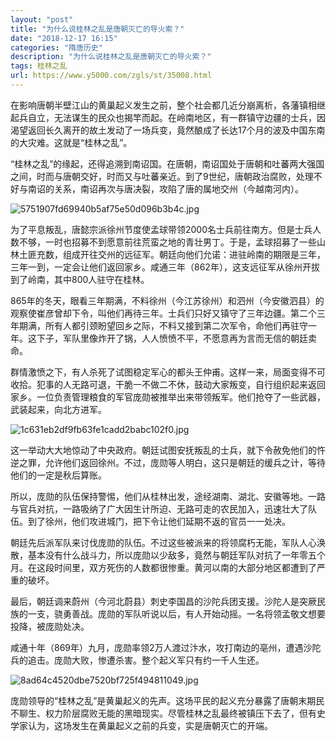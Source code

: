 ```yaml
---
layout: "post"
title: "为什么说桂林之乱是唐朝灭亡的导火索？"
date: "2018-12-17 16:15"
categories: "隋唐历史"
description: "为什么说桂林之乱是唐朝灭亡的导火索？"
tags: 桂林之乱
url: https://www.y5000.com/zgls/st/35008.html
---
```






在影响唐朝半壁江山的黄巢起义发生之前，整个社会都几近分崩离析，各藩镇相继起兵自立，无法谋生的民众也揭竿而起。在岭南地区，有一群镇守边疆的士兵，因渴望返回长久离开的故土发动了一场兵变，竟然酿成了长达17个月的波及中国东南的大灾难。这就是“桂林之乱”。

“桂林之乱”的缘起，还得追溯到南诏国。在唐朝，南诏国处于唐朝和吐蕃两大强国之间，时而与唐朝交好，时而又与吐蕃亲近。到了9世纪，唐朝政治腐败，处理不好与南诏的关系，南诏再次与唐决裂，攻陷了唐的属地交州（今越南河内）。

![5751907fd69940b5af75e50d096b3b4c.jpg](https://img.y5000.com/uploads/allimg/181018/5751907fd69940b5af75e50d096b3b4c.jpg)

为了平息叛乱，唐懿宗派徐州节度使孟球带领2000名士兵前往南方。但是士兵人数不够，一时也招募不到愿意前往荒蛮之地的青壮男丁。于是，孟球招募了一些山林土匪充数，组成开往交州的远征军。朝廷向他们允诺：进驻岭南的期限是三年，三年一到，一定会让他们返回家乡。咸通三年（862年），这支远征军从徐州开拔到了岭南，其中800人驻守在桂林。

865年的冬天，眼看三年期满，不料徐州（今江苏徐州）和泗州（今安徽泗县）的观察使崔彦曾却下令，叫他们再待三年。士兵们只好又镇守了三年边疆。第二个三年期满，所有人都引颈盼望回乡之际，不料又接到第二次军令，命他们再驻守一年。这下子，军队里像炸开了锅，人人愤愤不平，不愿意再为言而无信的朝廷卖命。

群情激愤之下，有人杀死了试图稳定军心的都头王仲甫。这样一来，局面变得不可收拾。犯事的人无路可退，干脆一不做二不休，鼓动大家叛变，自行组织起来返回家乡。一位负责管理粮食的军官庞勋被推举出来带领叛军。他们抢夺了一些武器，武装起来，向北方进军。

![1c631eb2df9fb63fe1cadd2babc102f0.jpg](https://img.y5000.com/uploads/allimg/181018/1c631eb2df9fb63fe1cadd2babc102f0.jpg)

这一举动大大地惊动了中央政府。朝廷试图安抚叛乱的士兵，就下令赦免他们的忤逆之罪，允许他们返回徐州。不过，庞勋等人明白，这只是朝廷的缓兵之计，等待他们的一定是秋后算账。

所以，庞勋的队伍保持警惕，他们从桂林出发，途经湖南、湖北、安徽等地。一路与官兵对抗，一路吸纳了广大因生计所迫、无路可走的农民加入，迅速壮大了队伍。到了徐州，他们攻进城门，把下令让他们延期不返的官员一一处决。

朝廷先后派军队来讨伐庞勋的队伍。不过这些被派来的将领腐朽无能，军队人心涣散，基本没有什么战斗力，所以庞勋以少敌多，竟然与朝廷军队对抗了一年零五个月。在这段时间里，双方死伤的人数都很惨重。黄河以南的大部分地区都遭到了严重的破坏。

最后，朝廷调来蔚州（今河北蔚县）刺史李国昌的沙陀兵团支援。沙陀人是突厥民族的一支，骁勇善战。庞勋的军队听说以后，有人开始动摇。一名将领孟敬文想要投降，被庞勋处决。

咸通十年（869年）九月，庞勋率领2万人渡过汴水，攻打南边的亳州，遭遇沙陀兵的追击。庞勋大败，惨遭杀害。整个起义军只有约一千人生还。

![8ad64c4520dbe7520bf725f494811049.jpg](https://img.y5000.com/uploads/allimg/181018/8ad64c4520dbe7520bf725f494811049.jpg)

庞勋领导的“桂林之乱”是黄巢起义的先声。这场平民的起义充分暴露了唐朝末期民不聊生、权力阶层腐败无能的黑暗现实。尽管桂林之乱最终被镇压下去了，但有史学家认为，这场发生在黄巢起义之前的兵变，实是唐朝灭亡的开端。
